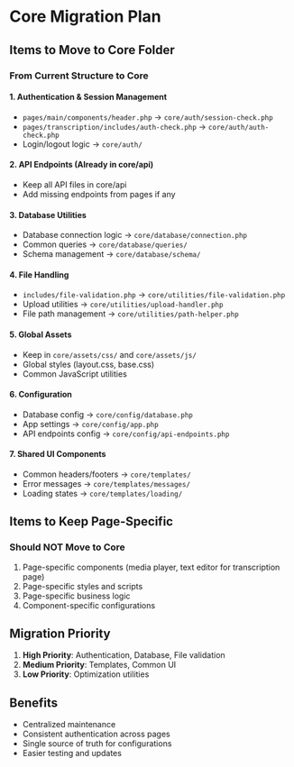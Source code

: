 # Core Migration Plan

## Items to Move to Core Folder

### From Current Structure to Core

#### 1. **Authentication & Session Management**
- `pages/main/components/header.php` → `core/auth/session-check.php`
- `pages/transcription/includes/auth-check.php` → `core/auth/auth-check.php`
- Login/logout logic → `core/auth/`

#### 2. **API Endpoints** (Already in core/api)
- Keep all API files in core/api
- Add missing endpoints from pages if any

#### 3. **Database Utilities**
- Database connection logic → `core/database/connection.php`
- Common queries → `core/database/queries/`
- Schema management → `core/database/schema/`

#### 4. **File Handling**
- `includes/file-validation.php` → `core/utilities/file-validation.php`
- Upload utilities → `core/utilities/upload-handler.php`
- File path management → `core/utilities/path-helper.php`

#### 5. **Global Assets**
- Keep in `core/assets/css/` and `core/assets/js/`
- Global styles (layout.css, base.css)
- Common JavaScript utilities

#### 6. **Configuration**
- Database config → `core/config/database.php`
- App settings → `core/config/app.php`
- API endpoints config → `core/config/api-endpoints.php`

#### 7. **Shared UI Components**
- Common headers/footers → `core/templates/`
- Error messages → `core/templates/messages/`
- Loading states → `core/templates/loading/`

## Items to Keep Page-Specific

### Should NOT Move to Core
1. Page-specific components (media player, text editor for transcription page)
2. Page-specific styles and scripts
3. Page-specific business logic
4. Component-specific configurations

## Migration Priority
1. **High Priority**: Authentication, Database, File validation
2. **Medium Priority**: Templates, Common UI
3. **Low Priority**: Optimization utilities

## Benefits
- Centralized maintenance
- Consistent authentication across pages
- Single source of truth for configurations
- Easier testing and updates